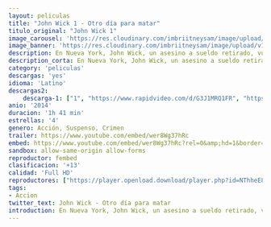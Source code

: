 ```yaml
---
layout: peliculas
title: "John Wick 1 - Otro día para matar"
titulo_original: "John Wick 1"
image_carousel: 'https://res.cloudinary.com/imbriitneysam/image/upload/v1543037252/wick1-poster-min.jpg'
image_banner: 'https://res.cloudinary.com/imbriitneysam/image/upload/v1543037253/wick1-banner-min.jpg'
description: En Nueva York, John Wick, un asesino a sueldo retirado, vuelve otra vez a la acción para vengarse de los gángsters que le quitaron todo.
description_corta: En Nueva York, John Wick, un asesino a sueldo retirado, vuelve otra vez a la acción para vengarse de los gángsters que le quitaron todo.
category: 'peliculas'
descargas: 'yes'
idioma: 'Latino'
descargas2:
    descarga-1: ["1", "https://www.rapidvideo.com/d/G3J1MRQ1FR", "https://www.google.com/s2/favicons?domain=openload.co","OpenLoad","https://res.cloudinary.com/imbriitneysam/image/upload/v1541473684/mexico.png", "Latino", "Full HD"]
anio: '2014'
duracion: '1h 41 min'
estrellas: '4'
genero: Acción, Suspenso, Crimen
trailer: https://www.youtube.com/embed/wer8Wg37hRc
embed: https://www.youtube.com/embed/wer8Wg37hRc?rel=0&amp;hd=1&border=0&wmode=opaque&enablejsapi=1&modestbranding=1&controls=1&showinfo=1
sandbox: allow-same-origin allow-forms
reproductor: fembed
clasificacion: '+13'
calidad: 'Full HD'
reproductores: ["https://player.openload.download/player.php?id=NThheE8vVlFPWUVQaGo2Y0JxclF0ajhSWjlKUUVVcHlpdTY4aGgwTVVwbkw3Z1FOeTNoc290WWxnRE0wQkprN0w3QWtaLzVTQkgydlA0bFRCSDRhcVE9PQ","https://www.zembed.to/public/dist/asteroid.html?id=0bc826abeabb62687b4ad50165eeab1b&title=John%20Wick","https://api.cuevana3.io/stream/index.php?file=ek5lbm9xYWNrS0xYMTZLa2xNbkdvY3ZTb3BtZng4TGp6ZFpobGFMUGtPYlV4S2VibE02TzVjWEdtS1JnbEpTb201VmxZSlRTMGViVTBxZGdsdEhPb3RqWFpXdGtrNWVwbXNKL2M0ZkJxYmVTMEtObQ","https://api.cuevana3.io/rr/gd.php?h=ek5lbm9xYWNrS0xJMVp5b21KREk0dFBLbjVkaHhkRGdrOG1jbnBpUnhhS1Zwb1NIcDY2cXVhbXFyS3lneTVlNXFkMk1sV25WcmNDVnpweWtvNmFtcWEyU3FadVkyUT09","https://api.cuevana3.io/stream/index.php?file=ek5lbm9xYWNrS0xJMVp5b21KREk0dFBLbjVkaHhkRGdrOG1jbnBpUnhhS1Zwb1NIcDY2cXVhbXFyS3lneTVlNXFkMk1sV25WcmNDVnpweWtvNmFtcWEyU3FadVkyYURhMDlLYW5walN5ZUxZMHFadnJNZlU"]
tags:
- Accion
twitter_text: John Wick - Otro día para matar
introduction: En Nueva York, John Wick, un asesino a sueldo retirado, vuelve otra vez a la acción para vengarse de los gángsters que le quitaron todo.
---
```












